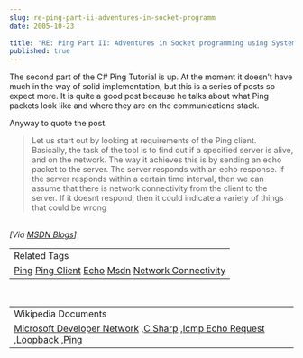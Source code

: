 ```yaml
---
slug: re-ping-part-ii-adventures-in-socket-programm
date: 2005-10-23
 
title: "RE: Ping Part II: Adventures in Socket programming using System.Net"
published: true
---
```

The second part of the C# Ping Tutorial is up.  At the moment it doesn't have much in the way of solid implementation, but this is a series of posts so expect more.  It is quite a good post because he talks about what Ping packets look like and where they are on the communications stack.<p />Anyway to quote the post.<br /><blockquote class="posterous_medium_quote">Let us start out by looking at requirements of the Ping client. Basically, the task of the tool is to find out if a specified server is alive, and on the network. The way it achieves this is by sending an echo packet to the server. The server responds with an echo response. If the server responds within a certain time interval, then we can assume that there is network connectivity from the client to the server. If it doesnt respond, then it could indicate a variety of things that could be wrong</blockquote><br /><i>[Via <a href="http://blogs.msdn.com/feroze_daud/archive/2005/10/23/483976.aspx">MSDN Blogs</a>]</i><p /><table class="TechnoratiHead TagHeader">
<tr><td>Related Tags</td></tr>
<tr class="Technorati"><td>
<a href="https://paul.kinlan.me/tags/Ping" class="Tag" rel="tag">Ping</a> <a href="https://paul.kinlan.me/tags/Ping%20Client" class="Tag" rel="tag">Ping Client</a> <a href="https://paul.kinlan.me/tags/Echo" class="Tag" rel="tag">Echo</a> <a href="https://paul.kinlan.me/tags/Msdn" class="Tag" rel="tag">Msdn</a> <a href="https://paul.kinlan.me/tags/Network%20Connectivity" class="Tag" rel="tag">Network Connectivity</a>
</td></tr>
</table><br /><table class="TechnoratiHead TagHeader">
<tr><td>Wikipedia Documents</td></tr>
<tr class="Technorati"><td>
<a href="http://en.wikipedia.org/?title=MSDN">Microsoft Developer Network</a> ,<a href="http://en.wikipedia.org/wiki/C_Sharp">C Sharp</a> ,<a href="http://en.wikipedia.org/wiki/ICMP_Echo_Request">Icmp Echo Request</a> ,<a href="http://en.wikipedia.org/wiki/Loopback">Loopback</a> ,<a href="http://en.wikipedia.org/wiki/Ping">Ping</a>
</td></tr>
</table><div class="blogger-post-footer"><img class="posterous_download_image" src="https://blogger.googleusercontent.com/tracker/8109338-113009096074717299?l=www.kinlan.co.uk%2Findex.html" height="1" alt="" width="1" /></div>

